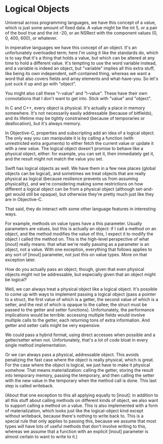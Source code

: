 Logical Objects
===============

Universal across programming languages, we have this concept of a value, which
is just some amount of fixed data.  A value might be the int 5, or a pair of the
bool true and the int -20, or an NSRect with the component values (0, 0, 400,
600), or whatever.

In imperative languages we have this concept of an object.  It's an
unfortunately overloaded term; here I'm using it like the standards do, which is
to say that it's a thing that holds a value, but which can be altered at any
time to hold a different value.  It's tempting to use the word variable instead,
and a variable is indeed an object, but "variable" implies all this extra stuff,
like being its own independent, self-contained thing, whereas we want a word
that also covers fields and array elements and what-have-you.  So let's just
suck it up and go with "object".

You might also call these "r-value" and "l-value".  These have their own
connotations that I don't want to get into.  Stick with "value" and "object".

In C and C++, every object is physical.  It's actually a place in memory
somewhere.  It's not necessarily easily addressable (because of bitfields), and
its lifetime may be tightly constrained (because of temporaries or
deallocation), but it's always memory.

In Objective-C, properties and subscripting add an idea of a logical object.
The only way you can manipulate it is by calling a function (with unrestricted
extra arguments) to either fetch the current value or update it with a new
value.  The logical object doesn't promise to behave like a physical object,
either: for example, you can set it, then immediately get it, and the result
might not match the value you set.

Swift has logical objects as well.  We have them in a few new places (global
objects can be logical), and sometimes we treat objects that are really physical
as logical (because resilience prevents us from assuming physicality), and we're
considering making some restrictions on how different a logical object can be
from a physical object (although set-and-get would still be opaque), but
otherwise they're pretty much just like they are in Objective-C.

That said, they do interact with some other language features in interesting
ways.

For example, methods on value types have a this parameter.  Usually parameters
are values, but this is actually an object: if I call a method on an object, and
the method modifies the value of this, I expect it to modify the object I called
the method on.  This is the high-level perspective of what [inout] really means:
that what we're really passing as a parameter is an object, not a value.  With
one exception, everything that follows applies to any sort of [inout] parameter,
not just this on value types.  More on that exception later.

How do you actually pass an object, though, given that even physical objects
might not be addressable, but especially given that an object might be logical?

Well, we can always treat a physical object like a logical object.  It's
possible to come up with ways to implement passing a logical object (pass a
pointer to a struct, the first value of which is a getter, the second value of
which is a setter, and the rest of which is opaque to the callee; the struct
must be passed to the getter and setter functions).  Unfortunately, the
performance implications would be terrible: accessing multiple fields would
involve multiple calls to the getter, each returning tons of extra information.
And getter and setter calls might be very expensive.

We could pass a hybrid format, using direct accesses when possible and a
getter/setter when not.  Unfortunately, that's a lot of code bloat in every
single method implementation.

Or we can always pass a physical, addressable object.  This avoids penalizing
the fast case where the object is really physical, which is great.  For the case
where the object is logical, we just have to make it physical somehow.  That
means materialization: calling the getter, storing the result into temporary
memory, passing the temporary, and then calling the setter with the new value in
the temporary when the method call is done.  This last step is called writeback.

(About that one exception to this all applying equally to [inout]: in addition
to all this stuff about calling methods on different kinds of object, we also
want to support calling a method on a value.  This is also implemented with a
form of materialization, which looks just like the logical-object kind except
without writeback, because there's nothing to write back to.  This is a special
rule that only applies to passing this, because we assume that most types will
have lots of useful methods that don't involve writing to this, whereas we
assume that a function with an explicit [inout] parameter is almost certain to
want to write to it.)
